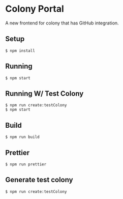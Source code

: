 # Colony Portal  
A new frontend for colony that has GitHub integration.  

## Setup  
```  
$ npm install  
```  

## Running  
```  
$ npm start  
```  

## Running W/ Test Colony  
```  
$ npm run create:testColony  
$ npm start  
```  

## Build  
```  
$ npm run build  
```  

## Prettier  
```  
$ npm run prettier  
```  

## Generate test colony  
```  
$ npm run create:testColony  
```  
